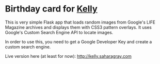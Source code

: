 # Birthday card for [Kelly](https://kellyoconnor.carbonmade.com/)

This is very simple Flask app that loads random images from Google's LIFE Magazine archives 
and displays them with CSS3 pattern overlays. It uses Google's Custom Search Engine API to
locate images. 

In order to use this, you need to get a Google Developer Key and create a custom search engine.

Live version here (at least for now): http://kelly.saharagray.com
